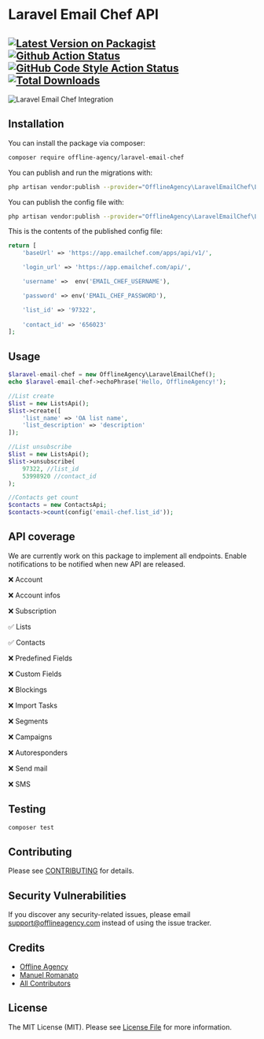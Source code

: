 # Laravel Email Chef API

[![Latest Version on Packagist](https://img.shields.io/packagist/v/offlineagency/laravel-email-chef.svg?style=flat-square)](https://packagist.org/packages/offlineagency/laravel-email-chef)
[![Github Action Status](https://github.com/offline-agency/laravel-email-chef/actions/workflows/main.yml/badge.svg)](https://github.com/offline-agency/laravel-email-chef/actions/workflows/main.yml)
[![GitHub Code Style Action Status](https://img.shields.io/github/workflow/status/offlineagency/laravel-email-chef/Check%20&%20fix%20styling?label=code%20style)](https://github.com/offlineagency/laravel-email-chef/actions?query=workflow%3A"Check+%26+fix+styling"+branch%3Amain)
[![Total Downloads](https://img.shields.io/packagist/dt/offlineagency/laravel-email-chef.svg?style=flat-square)](https://packagist.org/packages/offlineagency/laravel-email-chef)
---
![Laravel Email Chef Integration](https://banners.beyondco.de/Laravel%20Email%20Chef%20API.png?theme=dark&packageManager=composer+require&packageName=offline-agency%2Flaravel-email-chef&pattern=charlieBrown&style=style_2&description=A+simple+Laravel+integration+with+Email+Chef+API&md=1&showWatermark=0&fontSize=100px&images=mail-open)
## Installation

You can install the package via composer:

```bash
composer require offline-agency/laravel-email-chef
```

You can publish and run the migrations with:

```bash
php artisan vendor:publish --provider="OfflineAgency\LaravelEmailChef\LaravelEmailChefServiceProvider" --tag="laravel-email-chef-migrations"
```

You can publish the config file with:
```bash
php artisan vendor:publish --provider="OfflineAgency\LaravelEmailChef\LaravelEmailChefServiceProvider" --tag="laravel-email-chef-config"
```

This is the contents of the published config file:

```php
return [
    'baseUrl' => 'https://app.emailchef.com/apps/api/v1/',

    'login_url' => 'https://app.emailchef.com/api/',

    'username' =>  env('EMAIL_CHEF_USERNAME'),

    'password' => env('EMAIL_CHEF_PASSWORD'),

    'list_id' => '97322',
    
    'contact_id' => '656023'
];
```

## Usage

```php
$laravel-email-chef = new OfflineAgency\LaravelEmailChef();
echo $laravel-email-chef->echoPhrase('Hello, OfflineAgency!');

//List create
$list = new ListsApi();
$list->create([
    'list_name' => 'OA list name',
    'list_description' => 'description'
]);

//List unsubscribe
$list = new ListsApi();
$list->unsubscribe(
    97322, //list_id
    53998920 //contact_id
);

//Contacts get count
$contacts = new ContactsApi;
$contacts->count(config('email-chef.list_id'));
```

## API coverage

We are currently work on this package to implement all endpoints. Enable notifications to be notified when new API are released.

❌ Account

❌ Account infos

❌ Subscription

✅ Lists

✅ Contacts

❌ Predefined Fields

❌ Custom Fields

❌ Blockings

❌ Import Tasks

❌ Segments

❌ Campaigns

❌ Autoresponders

❌ Send mail

❌ SMS

## Testing

```bash
composer test
```

## Contributing

Please see [CONTRIBUTING](.github/CONTRIBUTING.md) for details.

## Security Vulnerabilities

If you discover any security-related issues, please email support@offlineagency.com instead of using the issue tracker.

## Credits

- [Offline Agency](https://github.com/offline-agency)
- [Manuel Romanato](https://github.com/ManuelRomanato)
- [All Contributors](../../contributors)

## License

The MIT License (MIT). Please see [License File](LICENSE.md) for more information.
